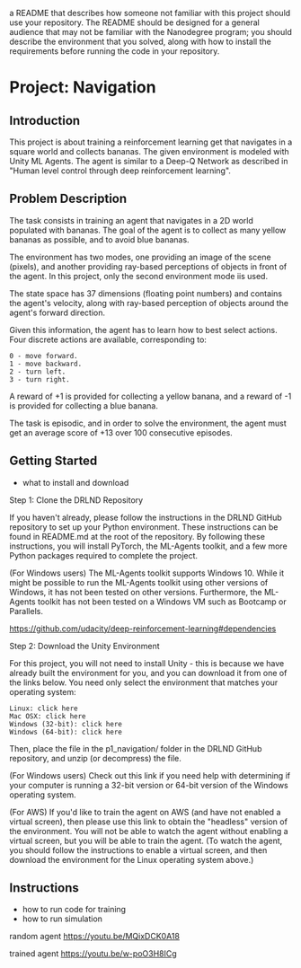 a README that describes how someone not familiar with this project should use your repository. The README should be designed for a general audience that may not be familiar with the Nanodegree program; you should describe the environment that you solved, along with how to install the requirements before running the code in your repository.

# Project: Navigation

## Introduction

This project is about training a reinforcement learning get that navigates in a square world and collects bananas.
The given environment is modeled with Unity ML Agents. 
The agent is similar to a Deep-Q Network as described in "Human level control through deep reinforcement learning".

## Problem Description

The task consists in training an agent that navigates in a 2D world populated with bananas.
The goal of the agent is to collect as many yellow bananas as possible, and to avoid blue
bananas.

The environment has two modes, one providing an image of the scene (pixels), and another 
providing ray-based perceptions of objects in front of the agent. In this project, only the 
second environment mode iis used.

The state space has 37 dimensions (floating point numbers) and contains the agent's velocity, 
along with ray-based perception of objects around the agent's forward direction.

Given this information, the agent has to learn how to best select actions. 
Four discrete actions are available, corresponding to:

    0 - move forward.
    1 - move backward.
    2 - turn left.
    3 - turn right.

A reward of +1 is provided for collecting a yellow banana, and a reward of -1 is provided 
for collecting a blue banana. 

The task is episodic, and in order to solve the environment, the agent must get an average 
score of +13 over 100 consecutive episodes.


## Getting Started

- what to install and download

Step 1: Clone the DRLND Repository

If you haven't already, please follow the instructions in the DRLND GitHub repository to set up your Python environment. These instructions can be found in README.md at the root of the repository. By following these instructions, you will install PyTorch, the ML-Agents toolkit, and a few more Python packages required to complete the project.

(For Windows users) The ML-Agents toolkit supports Windows 10. While it might be possible to run the ML-Agents toolkit using other versions of Windows, it has not been tested on other versions. Furthermore, the ML-Agents toolkit has not been tested on a Windows VM such as Bootcamp or Parallels. 

https://github.com/udacity/deep-reinforcement-learning#dependencies

Step 2: Download the Unity Environment

For this project, you will not need to install Unity - this is because we have already built the environment for you, and you can download it from one of the links below. You need only select the environment that matches your operating system:

    Linux: click here
    Mac OSX: click here
    Windows (32-bit): click here
    Windows (64-bit): click here

Then, place the file in the p1_navigation/ folder in the DRLND GitHub repository, and unzip (or decompress) the file.

(For Windows users) Check out this link if you need help with determining if your computer is running a 32-bit version or 64-bit version of the Windows operating system.

(For AWS) If you'd like to train the agent on AWS (and have not enabled a virtual screen), then please use this link to obtain the "headless" version of the environment. You will not be able to watch the agent without enabling a virtual screen, but you will be able to train the agent. (To watch the agent, you should follow the instructions to enable a virtual screen, and then download the environment for the Linux operating system above.)


## Instructions

- how to run code for training
- how to run simulation

random agent
https://youtu.be/MQixDCK0A18

trained agent
https://youtu.be/w-poO3H8ICg
